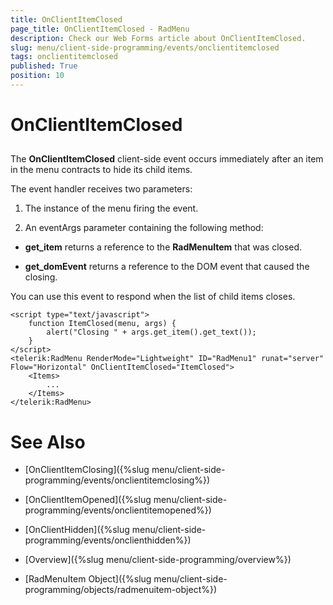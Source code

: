```yaml
---
title: OnClientItemClosed
page_title: OnClientItemClosed - RadMenu
description: Check our Web Forms article about OnClientItemClosed.
slug: menu/client-side-programming/events/onclientitemclosed
tags: onclientitemclosed
published: True
position: 10
---
```


# OnClientItemClosed

## 

The **OnClientItemClosed** client-side event occurs immediately after an item in the menu contracts to hide its child items.

The event handler receives two parameters:

1. The instance of the menu firing the event.

1. An eventArgs parameter containing the following method:

* **get_item** returns a reference to the **RadMenuItem** that was closed.

* **get_domEvent** returns a reference to the DOM event that caused the closing.

You can use this event to respond when the list of child items closes.

````ASP.NET
<script type="text/javascript">
    function ItemClosed(menu, args) {
        alert("Closing " + args.get_item().get_text());
    }
</script>
<telerik:RadMenu RenderMode="Lightweight" ID="RadMenu1" runat="server" Flow="Horizontal" OnClientItemClosed="ItemClosed">
    <Items>
        ...
    </Items>
</telerik:RadMenu>
````

# See Also

 * [OnClientItemClosing]({%slug menu/client-side-programming/events/onclientitemclosing%})

 * [OnClientItemOpened]({%slug menu/client-side-programming/events/onclientitemopened%})

 * [OnClientHidden]({%slug menu/client-side-programming/events/onclienthidden%})

 * [Overview]({%slug menu/client-side-programming/overview%})

 * [RadMenuItem Object]({%slug menu/client-side-programming/objects/radmenuitem-object%})
